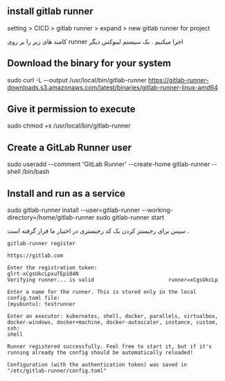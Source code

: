 ## install gitlab runner

setting > CICD > gitlab runner > expand > new gitlab runner for project


کامند های زیر را بر روی runner اجرا میکنیم . یک سیستم لینوکس دیگر

## Download the binary for your system
sudo curl -L --output /usr/local/bin/gitlab-runner https://gitlab-runner-downloads.s3.amazonaws.com/latest/binaries/gitlab-runner-linux-amd64

## Give it permission to execute
sudo chmod +x /usr/local/bin/gitlab-runner

## Create a GitLab Runner user
sudo useradd --comment 'GitLab Runner' --create-home gitlab-runner --shell /bin/bash

## Install and run as a service
sudo gitlab-runner install --user=gitlab-runner --working-directory=/home/gitlab-runner
sudo gitlab-runner start

سپس برای رجیستر کردن بک کد رجیستری در اختیار ما قرار گرفته است .


```
gitlab-runner register

https://gitlab.com

Enter the registration token:
glrt-xCgsUkcLpxuTEp184N
Verifying runner... is valid                        runner=xCgsUkcLp

Enter a name for the runner. This is stored only in the local config.toml file:
[myubuntu]: testrunner

Enter an executor: kubernetes, shell, docker, parallels, virtualbox, docker-windows, docker+machine, docker-autoscaler, instance, custom, ssh:
shell

Runner registered successfully. Feel free to start it, but if it's running already the config should be automatically reloaded!

Configuration (with the authentication token) was saved in "/etc/gitlab-runner/config.toml"

```
